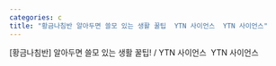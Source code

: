 ```yaml
---
categories: c
title: "황금나침반 알아두면 쓸모 있는 생활 꿀팁  YTN 사이언스  YTN 사이언스"
---
```

[황금나침반] 알아두면 쓸모 있는 생활 꿀팁! / YTN 사이언스&nbsp;&nbsp;YTN 사이언스